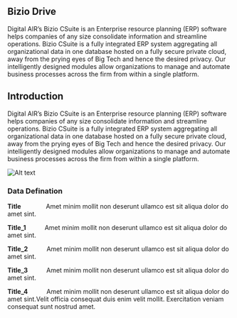 ## Bizio Drive

Digital AIR’s  Bizio CSuite is an Enterprise resource planning (ERP) software helps companies of any size consolidate information and  streamline operations. Bizio CSuite is a fully integrated ERP system aggregating all organizational data in one database hosted on a fully secure private cloud, away from the prying eyes of Big Tech and hence the desired privacy. Our intelligently designed modules allow organizations to manage and automate business processes across the firm from within a single platform.

## Introduction

Digital AIR’s  Bizio CSuite is an Enterprise resource planning (ERP) software helps companies of any size consolidate information and  streamline operations. Bizio CSuite is a fully integrated ERP system aggregating all organizational data in one database hosted on a fully secure private cloud, away from the prying eyes of Big Tech and hence the desired privacy. Our intelligently designed modules allow organizations to manage and automate business processes across the firm from within a single platform.

![Alt text](../../../assets/Frame%203369.svg?raw=true "Title")

### Data Defination

**Title**&emsp;&emsp;&emsp;&emsp;Amet minim mollit non deserunt ullamco est sit aliqua dolor do amet sint. 

**Title_1**&emsp;&emsp;&emsp;Amet minim mollit non deserunt ullamco est sit aliqua dolor do amet sint. 

**Title_2**&emsp;&emsp;&emsp;Amet minim mollit non deserunt ullamco est sit aliqua dolor do amet sint. 

**Title_3**&emsp;&emsp;&emsp;Amet minim mollit non deserunt ullamco est sit aliqua dolor do amet sint. 

**Title_4**&emsp;&emsp;&emsp;Amet minim mollit non deserunt ullamco est sit aliqua dolor do amet sint.Velit officia consequat duis enim 
velit mollit. Exercitation veniam consequat sunt nostrud amet. 